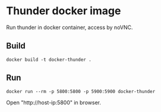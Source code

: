# Thunder docker image
Run thunder in docker container, access by noVNC.
## Build
```shell
docker build -t docker-thunder .
```
## Run
```shell
docker run --rm -p 5800:5800 -p 5900:5900 docker-thunder
```
Open "http://host-ip:5800" in browser.
